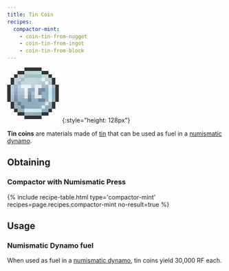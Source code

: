 ```yaml
---
title: Tin Coin
recipes:
  compactor-mint:
    - coin-tin-from-nugget
    - coin-tin-from-ingot
    - coin-tin-from-block
---
```


![Tin coin](/assets/images/thermal-foundation/coin-tin.png){:style="height: 128px"}


**Tin coins** are materials made of
[tin](/docs/thermal-foundation/items/materials/ingots/tin-ingot/) that can be
used as fuel in a [numismatic
dynamo](/docs/thermal-expansion/dynamos/numismatic-dynamo/).


Obtaining
---------

### Compactor with Numismatic Press
{% include recipe-table.html type='compactor-mint' recipes=page.recipes.compactor-mint no-result=true %}


Usage
-----

### Numismatic Dynamo fuel
When used as fuel in a [numismatic
dynamo](/docs/thermal-expansion/dynamos/numismatic-dynamo/), tin coins yield
30,000 RF each.
